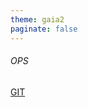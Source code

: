 ```yaml
---
theme: gaia2
paginate: false
---
```


<!-- _class: lead -->

###### OPS

<div class="dashboard-tiles">
  <a class="tile-link" href="cs/ops/git/index.html">GIT</a>
</div>
